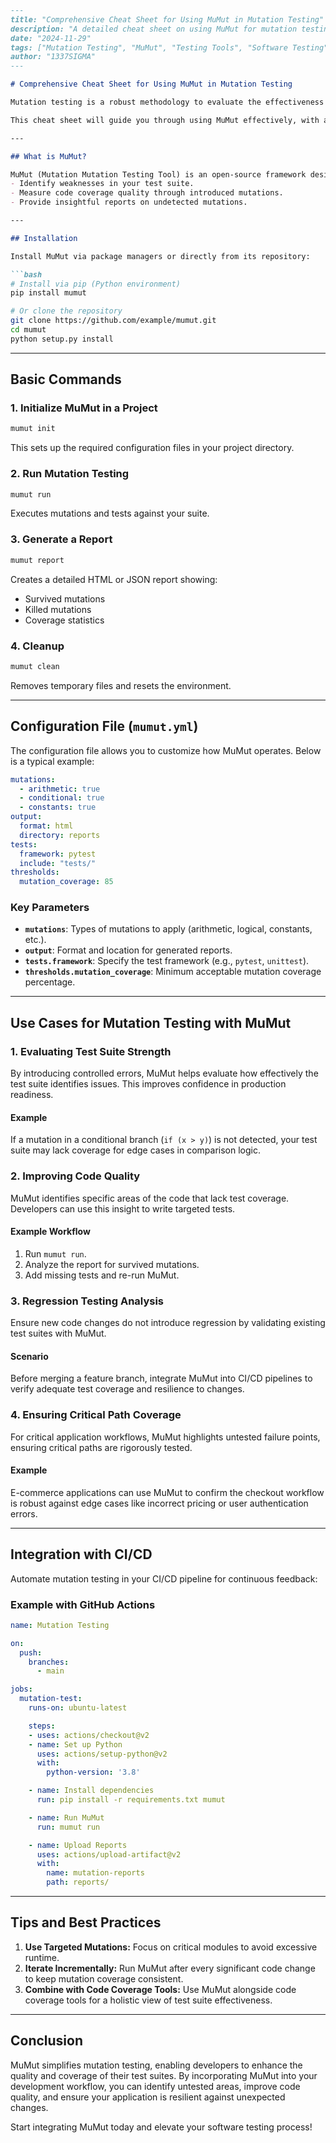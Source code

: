 ```markdown
---
title: "Comprehensive Cheat Sheet for Using MuMut in Mutation Testing"
description: "A detailed cheat sheet on using MuMut for mutation testing, covering commands, configurations, and real-world use cases."
date: "2024-11-29"
tags: ["Mutation Testing", "MuMut", "Testing Tools", "Software Testing"]
author: "1337SIGMA"
---

# Comprehensive Cheat Sheet for Using MuMut in Mutation Testing

Mutation testing is a robust methodology to evaluate the effectiveness of test suites by introducing small code changes (mutations) and ensuring the tests detect them. MuMut is a powerful tool designed for automating this process.

This cheat sheet will guide you through using MuMut effectively, with a focus on commands, configurations, and real-world use cases.

---

## What is MuMut?

MuMut (Mutation Mutation Testing Tool) is an open-source framework designed to:
- Identify weaknesses in your test suite.
- Measure code coverage quality through introduced mutations.
- Provide insightful reports on undetected mutations.

---

## Installation

Install MuMut via package managers or directly from its repository:

```bash
# Install via pip (Python environment)
pip install mumut

# Or clone the repository
git clone https://github.com/example/mumut.git
cd mumut
python setup.py install
```

---

## Basic Commands

### 1. Initialize MuMut in a Project

```bash
mumut init
```
This sets up the required configuration files in your project directory.

### 2. Run Mutation Testing

```bash
mumut run
```
Executes mutations and tests against your suite.

### 3. Generate a Report

```bash
mumut report
```
Creates a detailed HTML or JSON report showing:
- Survived mutations
- Killed mutations
- Coverage statistics

### 4. Cleanup

```bash
mumut clean
```
Removes temporary files and resets the environment.

---

## Configuration File (`mumut.yml`)

The configuration file allows you to customize how MuMut operates. Below is a typical example:

```yaml
mutations:
  - arithmetic: true
  - conditional: true
  - constants: true
output:
  format: html
  directory: reports
tests:
  framework: pytest
  include: "tests/"
thresholds:
  mutation_coverage: 85
```

### Key Parameters
- **`mutations`**: Types of mutations to apply (arithmetic, logical, constants, etc.).
- **`output`**: Format and location for generated reports.
- **`tests.framework`**: Specify the test framework (e.g., `pytest`, `unittest`).
- **`thresholds.mutation_coverage`**: Minimum acceptable mutation coverage percentage.

---

## Use Cases for Mutation Testing with MuMut

### 1. **Evaluating Test Suite Strength**
By introducing controlled errors, MuMut helps evaluate how effectively the test suite identifies issues. This improves confidence in production readiness.

#### Example
If a mutation in a conditional branch (`if (x > y)`) is not detected, your test suite may lack coverage for edge cases in comparison logic.

### 2. **Improving Code Quality**
MuMut identifies specific areas of the code that lack test coverage. Developers can use this insight to write targeted tests.

#### Example Workflow
1. Run `mumut run`.
2. Analyze the report for survived mutations.
3. Add missing tests and re-run MuMut.

### 3. **Regression Testing Analysis**
Ensure new code changes do not introduce regression by validating existing test suites with MuMut.

#### Scenario
Before merging a feature branch, integrate MuMut into CI/CD pipelines to verify adequate test coverage and resilience to changes.

### 4. **Ensuring Critical Path Coverage**
For critical application workflows, MuMut highlights untested failure points, ensuring critical paths are rigorously tested.

#### Example
E-commerce applications can use MuMut to confirm the checkout workflow is robust against edge cases like incorrect pricing or user authentication errors.

---

## Integration with CI/CD

Automate mutation testing in your CI/CD pipeline for continuous feedback:

### Example with GitHub Actions

```yaml
name: Mutation Testing

on:
  push:
    branches:
      - main

jobs:
  mutation-test:
    runs-on: ubuntu-latest

    steps:
    - uses: actions/checkout@v2
    - name: Set up Python
      uses: actions/setup-python@v2
      with:
        python-version: '3.8'

    - name: Install dependencies
      run: pip install -r requirements.txt mumut

    - name: Run MuMut
      run: mumut run

    - name: Upload Reports
      uses: actions/upload-artifact@v2
      with:
        name: mutation-reports
        path: reports/
```

---

## Tips and Best Practices

1. **Use Targeted Mutations:** Focus on critical modules to avoid excessive runtime.
2. **Iterate Incrementally:** Run MuMut after every significant code change to keep mutation coverage consistent.
3. **Combine with Code Coverage Tools:** Use MuMut alongside code coverage tools for a holistic view of test suite effectiveness.

---

## Conclusion

MuMut simplifies mutation testing, enabling developers to enhance the quality and coverage of their test suites. By incorporating MuMut into your development workflow, you can identify untested areas, improve code quality, and ensure your application is resilient against unexpected changes.

Start integrating MuMut today and elevate your software testing process!
```